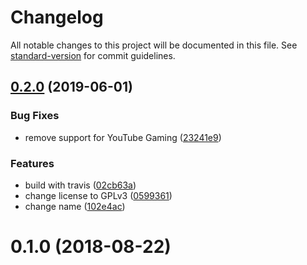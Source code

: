 # Changelog

All notable changes to this project will be documented in this file. See [standard-version](https://github.com/conventional-changelog/standard-version) for commit guidelines.

## [0.2.0](https://github.com/dessant/youtube-video-quality/compare/v0.1.0...v0.2.0) (2019-06-01)


### Bug Fixes

* remove support for YouTube Gaming ([23241e9](https://github.com/dessant/youtube-video-quality/commit/23241e9))


### Features

* build with travis ([02cb63a](https://github.com/dessant/youtube-video-quality/commit/02cb63a))
* change license to GPLv3 ([0599361](https://github.com/dessant/youtube-video-quality/commit/0599361))
* change name ([102e4ac](https://github.com/dessant/youtube-video-quality/commit/102e4ac))



<a name="0.1.0"></a>
# 0.1.0 (2018-08-22)
